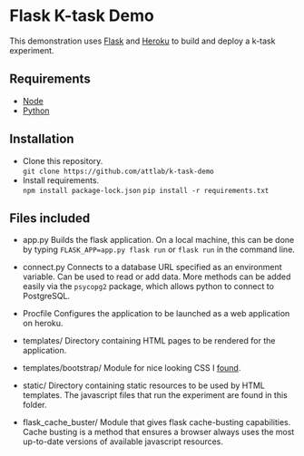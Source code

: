 # Flask K-task Demo

This demonstration uses [Flask](https://pypi.org/project/Flask/) and [Heroku](https://www.heroku.com/home) to build and deploy a k-task experiment. 

## Requirements

- [Node](https://nodejs.org/en/download/)
- [Python](https://www.python.org/downloads/)

## Installation

- Clone this repository.  
	`git clone https://github.com/attlab/k-task-demo`
- Install requirements.  
	`npm install package-lock.json`
	`pip install -r requirements.txt`

## Files included

- app.py
	Builds the flask application. On a local machine, this can be done by typing `FLASK_APP=app.py flask run` or `flask run` in the command line. 

- connect.py
	Connects to a database URL specified as an environment variable. Can be used to read or add data. More methods can be added easily via the `psycopg2` package, which allows python to connect to PostgreSQL.

- Procfile
	Configures the application to be launched as a web application on heroku. 

- templates/
	Directory containing HTML pages to be rendered for the application. 

- templates/bootstrap/
	Module for nice looking CSS I [found](https://getbootstrap.com/).

- static/
	Directory containing static resources to be used by HTML templates. The javascript files that run the experiment are found in this folder.

- flask_cache_buster/
	Module that gives flask cache-busting capabilities. Cache busting is a method that ensures a browser always uses the most up-to-date versions of available javascript resources. 


